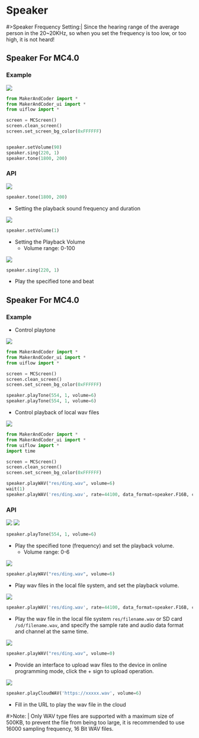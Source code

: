 # Speaker

#>Speaker Frequency Setting:| Since the hearing range of the average person in the 20~20KHz, so when you set the frequency is too low, or too high, it is not heard!

## Speaker For MC4.0

### Example

<img class="blockly_svg" src="https://makerandcoder.com/MCLab/blockly/hardwares/speaker/uiflow_block_speaker_example.svg"> 


```python
from MakerAndCoder import *
from MakerAndCoder_ui import *
from uiflow import *

screen = MCScreen()
screen.clean_screen()
screen.set_screen_bg_color(0xFFFFFF)


speaker.setVolume(90)
speaker.sing(220, 1)
speaker.tone(1800, 200)
```

### API

<img class="blockly_svg" src="https://makerandcoder.com/MCLab/blockly/hardwares/speaker/uiflow_block_speaker.svg"> 

```python
speaker.tone(1800, 200)
```

- Setting the playback sound frequency and duration


<img class="blockly_svg" src="https://makerandcoder.com/MCLab/blockly/hardwares/speaker/uiflow_block_speaker_volume.svg"> 

```python
speaker.setVolume(1)
```

- Setting the Playback Volume
  - Volume range: 0-100


<img class="blockly_svg" src="https://makerandcoder.com/MCLab/blockly/hardwares/speaker/uiflow_block_speaker_tone.svg"> 

```python
speaker.sing(220, 1)
```

- Play the specified tone and beat


## Speaker For MC4.0

### Example

- Control playtone

<img class="blockly_svg" src="https://makerandcoder.com/MCLab/blockly/hardwares/speaker/uiflow_block_core2_speaker_play_tone_example.svg"> 

```python
from MakerAndCoder import *
from MakerAndCoder_ui import *
from uiflow import *

screen = MCScreen()
screen.clean_screen()
screen.set_screen_bg_color(0xFFFFFF)

speaker.playTone(554, 1, volume=6)
speaker.playTone(554, 1, volume=6)
```


- Control playback of local wav files

<img class="blockly_svg" src="https://makerandcoder.com/MCLab/blockly/hardwares/speaker/uiflow_block_core2_speaker_play_local_wav_example.svg"> 

```python
from MakerAndCoder import *
from MakerAndCoder_ui import *
from uiflow import *
import time

screen = MCScreen()
screen.clean_screen()
screen.set_screen_bg_color(0xFFFFFF)

speaker.playWAV("res/ding.wav", volume=6)
wait(1)
speaker.playWAV('res/ding.wav', rate=44100, data_format=speaker.F16B, channel=speaker.CHN_LR, volume=6)
```


### API


<img class="blockly_svg" src="https://makerandcoder.com/MCLab/blockly/hardwares/speaker/uiflow_block_core2_speaker_play_freq.svg"> 

<img class="blockly_svg" src="https://makerandcoder.com/MCLab/blockly/hardwares/speaker/uiflow_block_core2_speaker_play_tone.svg"> 


```python
speaker.playTone(554, 1, volume=6)
```

- Play the specified tone (frequency) and set the playback volume.
  - Volume range: 0-6

<img class="blockly_svg" src="https://makerandcoder.com/MCLab/blockly/hardwares/speaker/uiflow_block_core2_speaker_play_wav_file.svg"> 

```python
speaker.playWAV("res/ding.wav", volume=6)
```

- Play wav files in the local file system, and set the playback volume.

<img class="blockly_svg" src="https://makerandcoder.com/MCLab/blockly/hardwares/speaker/uiflow_block_core2_speaker_play_local_wav_file_path.svg"> 

```python
speaker.playWAV('res/ding.wav', rate=44100, data_format=speaker.F16B, channel=speaker.CHN_LR, volume=6)
```

- Play the wav file in the local file system `res/filename.wav` or SD card `/sd/filename.wav`, and specify the sample rate and audio data format and channel at the same time.

<img class="blockly_svg" src="https://makerandcoder.com/MCLab/blockly/hardwares/speaker/uiflow_block_core2_speaker_play_upload_wav_file.svg"> 

```python
speaker.playWAV("res/ding.wav", volume=0)
```


- Provide an interface to upload wav files to the device in online programming mode, click the + sign to upload operation.


<img class="blockly_svg" src="https://makerandcoder.com/MCLab/blockly/hardwares/speaker/uiflow_block_core2_speaker_play_url_wav_file.svg"> 

```python
speaker.playCloudWAV('https://xxxxx.wav', volume=6)
```

- Fill in the URL to play the wav file in the cloud

#>Note: | Only WAV type files are supported with a maximum size of 500KB, to prevent the file from being too large, it is recommended to use 16000 sampling frequency, 16 Bit WAV files.


